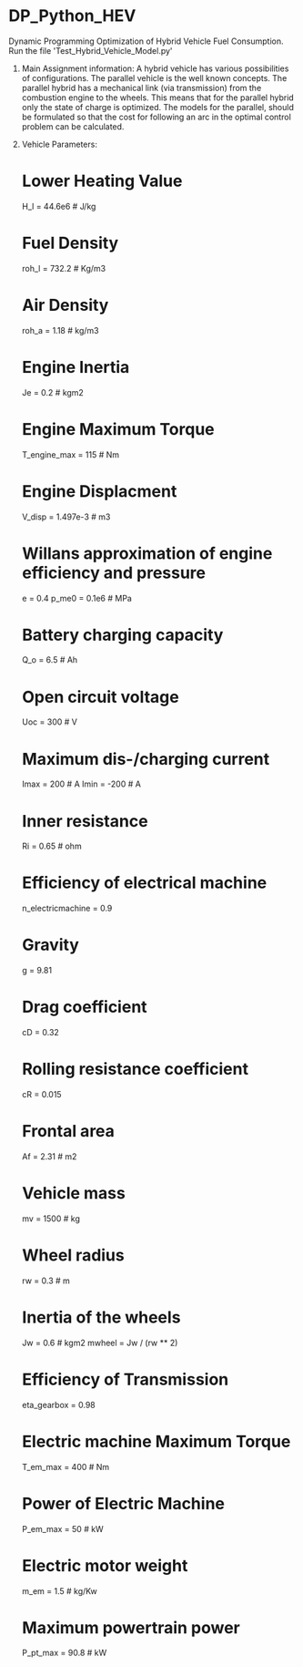 # DP_Python_HEV
Dynamic Programming Optimization of Hybrid Vehicle Fuel Consumption. 
Run the file 'Test_Hybrid_Vehicle_Model.py'
 
 
1. Main Assignment information:
A hybrid vehicle has various possibilities of configurations. The parallel vehicle is the 
well known concepts. The parallel hybrid has a mechanical link (via transmission) from the combustion 
engine to the wheels. 
This means that for the parallel hybrid
only the state of charge is optimized.
The models for the parallel, should be formulated
so that the cost for following an arc in the optimal control problem can be
calculated.

2. Vehicle Parameters:
    # Lower Heating Value
    H_l = 44.6e6  # J/kg

    # Fuel Density
    roh_l = 732.2  # Kg/m3

    # Air Density
    roh_a = 1.18  # kg/m3

    # Engine Inertia
    Je = 0.2  # kgm2

    # Engine Maximum Torque
    T_engine_max = 115  # Nm

    # Engine Displacment
    V_disp = 1.497e-3  # m3

    # Willans approximation of engine efficiency and pressure
    e = 0.4
    p_me0 = 0.1e6  # MPa

    # Battery charging capacity
    Q_o = 6.5  # Ah

    # Open circuit voltage
    Uoc = 300  # V

    # Maximum dis-/charging current
    Imax = 200  # A
    Imin = -200  # A

    # Inner resistance
    Ri = 0.65  # ohm

    # Efficiency of electrical machine
    n_electricmachine = 0.9

    # Gravity
    g = 9.81

    # Drag coefficient
    cD = 0.32

    # Rolling resistance coefficient
    cR = 0.015

    # Frontal area
    Af = 2.31  # m2

    # Vehicle mass
    mv = 1500  # kg

    # Wheel radius
    rw = 0.3  # m

    # Inertia of the wheels
    Jw = 0.6  # kgm2
    mwheel = Jw / (rw ** 2)

    # Efficiency of Transmission
    eta_gearbox = 0.98

    # Electric machine Maximum Torque
    T_em_max = 400  # Nm

    # Power of Electric Machine
    P_em_max = 50  # kW

    # Electric motor weight
    m_em = 1.5  # kg/Kw

    # Maximum powertrain power
    P_pt_max = 90.8  # kW
